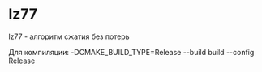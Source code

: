 # lz77
lz77 - алгоритм сжатия без потерь

Для компиляции:
-DCMAKE_BUILD_TYPE=Release
--build build --config Release
